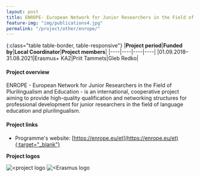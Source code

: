 ```yaml
---
layout: post
title: ENROPE- European Network for Junior Researchers in the Field of Plurilingualism and Education    
feature-img: "img/publications4.jpg"
permalink: "/project/other/enrope/"
---
```


{:class="table table-border, table-responsive"}
|**Project period**|**Funded by**|**Local Coordinator**|**Project members**|
|----|----|----|----|
|01.09.2018–31.08.2021|Erasmus+ KA2|Priit Tammets|Gleb Redko|

#### Project overview
ENROPE - European Network for Junior Researchers in the Field of Plurilingualism and Education - is an international, cooperative project aiming to provide high-quality qualification and networking structures for professional development for junior researchers in the field of language education and plurilingualism. 

#### Project links

- Programme's website: [https://enrope.eu/et](https://enrope.eu/et){:target="_blank"}

**Project logos**
<div> 
    <img class="img-fluid-innews" src="{{ '/img/project_logos/ENROPE.jpg' | prepend: site.baseurl }}" alt="<project logo">
    <img class="img-fluid-innews" src="{{ '/img/financier_logos/erasmus_K2.jpg' | prepend: site.baseurl }}" alt="<Erasmus logo">
</div>